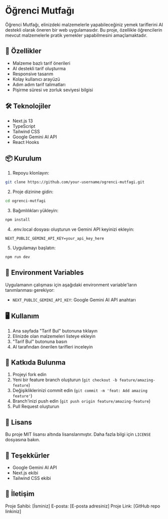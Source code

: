 # Öğrenci Mutfağı

Öğrenci Mutfağı, elinizdeki malzemelerle yapabileceğiniz yemek tariflerini AI destekli olarak öneren bir web uygulamasıdır. Bu proje, özellikle öğrencilerin mevcut malzemelerle pratik yemekler yapabilmesini amaçlamaktadır.

## 🚀 Özellikler

- Malzeme bazlı tarif önerileri
- AI destekli tarif oluşturma
- Responsive tasarım
- Kolay kullanıcı arayüzü
- Adım adım tarif talimatları
- Pişirme süresi ve zorluk seviyesi bilgisi

## 🛠️ Teknolojiler

- Next.js 13
- TypeScript
- Tailwind CSS
- Google Gemini AI API
- React Hooks

## 📦 Kurulum

1. Repoyu klonlayın:
```bash
git clone https://github.com/your-username/ogrenci-mutfagi.git
```

2. Proje dizinine gidin:
```bash
cd ogrenci-mutfagi
```

3. Bağımlılıkları yükleyin:
```bash
npm install
```

4. .env.local dosyası oluşturun ve Gemini API keyinizi ekleyin:
```env
NEXT_PUBLIC_GEMINI_API_KEY=your_api_key_here
```

5. Uygulamayı başlatın:
```bash
npm run dev
```

## 🔑 Environment Variables

Uygulamanın çalışması için aşağıdaki environment variable'ların tanımlanması gerekiyor:

- `NEXT_PUBLIC_GEMINI_API_KEY`: Google Gemini AI API anahtarı

## 🖥️ Kullanım

1. Ana sayfada "Tarif Bul" butonuna tıklayın
2. Elinizde olan malzemeleri listeye ekleyin
3. "Tarif Bul" butonuna basın
4. AI tarafından önerilen tarifleri inceleyin

## 👥 Katkıda Bulunma

1. Projeyi fork edin
2. Yeni bir feature branch oluşturun (`git checkout -b feature/amazing-feature`)
3. Değişikliklerinizi commit edin (`git commit -m 'feat: Add amazing feature'`)
4. Branch'inizi push edin (`git push origin feature/amazing-feature`)
5. Pull Request oluşturun

## 📄 Lisans

Bu proje MIT lisansı altında lisanslanmıştır. Daha fazla bilgi için `LICENSE` dosyasına bakın.

## 🙏 Teşekkürler

- Google Gemini AI API
- Next.js ekibi
- Tailwind CSS ekibi

## 📧 İletişim

Proje Sahibi: [İsminiz]
E-posta: [E-posta adresiniz]
Proje Link: [GitHub repo linkiniz]